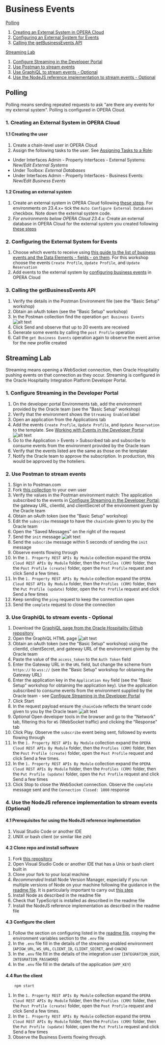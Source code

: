 # Business Events

[Polling](#polling)

1. [Creating an External System in OPERA Cloud](#1-creating-an-external-system-in-opera-cloud)
2. [Configuring an External System for Events](#2-configuring-the-external-system-for-events)
3. [Calling the getBusinessEvents API](#3-calling-the-getbusinessevents-api)

[Streaming Lab](#streaming-lab)

1. [Configure Streaming in the Developer Portal](#1-configure-streaming-in-the-developer-portal)
2. [Use Postman to stream events](#2-use-postman-to-stream-events)
3. [Use GraphiQL to stream events - Optional](#3-use-graphiql-to-stream-events-optional)
4. [Use the NodeJS reference implementation to stream events - Optional](#4-use-the-nodejs-reference-implementation-to-stream-events-optional)

## Polling

Polling means sending repeated requests to ask "are there any events for my external system".  Polling is configured in OPERA Cloud.

### 1. Creating an External System in OPERA Cloud

#### 1.1 Creating the user

1. Create a chain-level user in OPERA Cloud
2. Assign the following tasks to the user.  See [Assigning Tasks to a Role](https://docs.oracle.com/search/?q=Assigning+Tasks+to+a+Role&category=industries&product=en%2Findustries%2Fhospitality):

* Under Interfaces Admin - Property Interfaces - External Systems: _New/Edit External Systems_
* Under Toolbox: _External Databases_
* Under Interfaces Admin - Property Interfaces - Business Events: _New/Edit Business Events_

#### 1.2 Creating an external system

1. Create an external system in OPERA Cloud following [these steps](https://docs.oracle.com/search/?q=Configuring%20External%20Systems&pg=1&size=10&product=en%2Findustries%2Fhospitality&category=en%2Findustries&showfirstpage=true&lang=en). For environments on 23.4.x+ tick the `Auto Configure External Databases` checkbox. Note down the external system code.
2. _For environments below OPERA Cloud 23.4.x:_ Create an external database in OPERA Cloud for the external system you created following [these steps](https://docs.oracle.com/search/?q=Configuring%20External%20Databases&pg=1&size=10&product=en%2Findustries%2Fhospitality&category=en%2Findustries&showfirstpage=true&lang=en)

### 2. Configuring the External System for Events

1. Choose which events to receive using [this guide to the list of business events and the Data Elements - fields - on them](https://docs.oracle.com/cd/E98457_01/opera_5_6_core_help/PDFs/Business%20Events%20Data%20Elements_5%200.pdf).  For this workshop choose the events `Create Profile`, `Update Profile`, and `Update Reservation`
2. Add events to the external system by [configuring business events](https://docs.oracle.com/search/?q=Configuring%20External%20Systems&pg=1&size=10&product=en%2Findustries%2Fhospitality&category=en%2Findustries&showfirstpage=true&lang=en) in OPERA Cloud

### 3. Calling the getBusinessEvents API

1. Verify the details in the Postman Environment file (see the "Basic Setup" workshop)
2. Obtain an oAuth token (see the "Basic Setup" workshop)
3. In the Postman collection find the operation `get Business Events` ![alt text](images/business_events_polling_3_3.png "Searching for get business events in the Postman collections")
4. Click Send and observe that up to 20 events are received
5. Generate some events by calling the `post Profile` operation
6. Call the `get Business Events` operation again to observe the event arrive for the new profile created

## Streaming Lab

Streaming means opening a WebSocket connection, then Oracle Hospitality pushing events on that connection as they occur.  Streaming is configured in the Oracle Hospitality Integration Platform Developer Portal.

### 1. Configure Streaming in the Developer Portal

1. On the developer portal Environments tab, add the environment provided by the Oracle team (see the "Basic Setup" workshop)
2. Verify that the environment shows the `Streaming Enabled` label
3. Open an application from the Applications tab
4. Add the events `Create Profile`, `Update Profile`, and `Update Reservation` to the template.  See [Working with Events in the Developer Portal](https://docs.oracle.com/en/industries/hospitality/integration-platform/ohipu/c_streaming_api.htm#OHIPU-WorkingWithEventsInTheDeveloperPort-0BDD2493) ![alt text](images/business_events_streaming_1_4.png "Adding events to the template on an application in the Oracle Hospitality Integration Platform developer portal")
5. Go to the Application > Events > Subscribed tab and subscribe to consume events from the environment provided by the Oracle team
6. Verify that the events listed are the same as those on the template
7. Notify the Oracle team to approve the subscription.  In production, this would be approved by the hoteliers.

### 2. Use Postman to stream events

1. Sign in to Postman.com
2. Fork [this collection](https://www.postman.com/hospitalityapis/workspace/oracle-hospitality-apis/collection/64e77a3c0d2905380767b08e) to your own user
3. Verify the values in the Postman environment match: The application subscribed to the events in [Configure Streaming in the Developer Portal](#1-configure-streaming-in-the-developer-portal); the gateway URL, clientId, and clientSecret of the environment given by the Oracle team
4. Obtain an oAuth token (see the "Basic Setup" workshop)
5. Edit the `subscribe` message to have the `chainCode` given to you by the Oracle team
6. Open the "Saved Messages" on the right of the request
7. Send the `init` message ![alt text](images/business_events_streaming_3_7.png "Screenshot of Postman sample for Streaming Business Events")
8. Send the `subscribe` message within 5 seconds of sending the `init` message
9. Observe events flowing through
10. In the `1. Property REST APIs By Module` collection expand the `OPERA Cloud REST APIs By Module` folder, then the `Profiles (CRM)` folder, then the `Post Profile (create)` folder, open the `Post Profile` request and click Send a few times.
11. In the `1. Property REST APIs By Module` collection expand the `OPERA Cloud REST APIs By Module` folder, then the `Profiles (CRM)` folder, then the `Put Profile (update)` folder, open the `Put Profile` request and click Send a few times
12. Keep sending the `ping` request to keep the connection open
13. Send the `complete` request to close the connection

### 3. Use GraphiQL to stream events - Optional

1. Download the [GraphiQL page from the Oracle Hospitality Github repository](https://github.com/oracle/hospitality-api-docs/blob/main/graphql/graphiql.html)
2. Open the GraphiQL HTML page ![alt text](images/business_events_streaming_2_2.png "Screenshot of the GraphiQL page")
3. Obtain an oAuth token (see the "Basic Setup" workshop) using the clientId, clientSecret, and gateway URL of the environment given by the Oracle team
4. Paste the value of the `access_token` to the `Auth Token` field
5. Enter the Gateway URL in the `URL` field, but change the scheme from `https://` to `wss://`  (see the "Basic Setup" workshop for obtaining the Gateway URL)
6. Enter the application key in the `Application Key` field  (see the "Basic Setup" workshop for obtaining the application key).  Use the application subscribed to consume events from the environment supplied by the Oracle team - see [Configure Streaming in the Developer Portal](#1-configure-streaming-in-the-developer-portal)
7. Click Start
8. In the request payload ensure the `chainCode` reflects the tenant code given to you by the Oracle team ![alt text](images/business_events_streaming_2_8.png "Screenshot of the GraphiQL page after authentication showing the subscribe message")
9. _Optional_ Open developer tools in the browser and go to the "Network" tab, filtering this for `WS` (WebSocket traffic) and clicking the "Response" tab
10. Click Play.  Observe the `subscribe` event being sent, followed by events flowing through
11. In the `1. Property REST APIs By Module` collection expand the `OPERA Cloud REST APIs By Module` folder, then the `Profiles (CRM)` folder, then the `Post Profile (create)` folder, open the `Post Profile` request and click Send a few times.
12. In the `1. Property REST APIs By Module` collection expand the `OPERA Cloud REST APIs By Module` folder, then the `Profiles (CRM)` folder, then the `Put Profile (update)` folder, open the `Put Profile` request and click Send a few times
13. Click Stop to close the WebSocket connection.  Observe the `complete` message sent and the `Connection Closed: 1000` response

### 4. Use the NodeJS reference implementation to stream events (Optional)

#### 4.1 Prerequisites for using the NodeJS reference implementation

1. Visual Studio Code or another IDE
2. UNIX or bash client (or similar like zsh)

#### 4.2 Clone repo and install software

1. Fork [this repository](https://github.com/luisweir/streaming-client)
2. Open Visual Studio Code or another IDE that has a Unix or bash client built in
3. Clone your fork to your local machine
4. _Recommended_ Install Node Version Manager, especially if you run multiple versions of Node on your machine following the guidance in the [readme file](https://github.com/luisweir/streaming-client/blob/main/README.md).  It is particularly important to carry out [this step](https://github.com/nvm-sh/nvm#nvmrc)
5. Install Node as described in the readme file
6. Check that TypeScript is installed as described in the readme file
7. Install the NodeJS reference implementation as described in the readme file

#### 4.3 Configure the client

1. Follow the section on configuring listed in the [readme file](https://github.com/luisweir/streaming-client/blob/main/README.md), copying the environment variables section to the `.env` file
2. In the `.env` file fill in the details of the streaming enabled environment (`APIGW_URL`, `WS_URL`, `CLIENT_ID`, `CLIENT_SECRET`, and `CHAIN`)
3. In the `.env` file fill in the details of the integration user (`INTEGRATION_USER`, `INTEGRATION_PASSWORD`)
4. In the `.env` file fill in the details of the application (`APP_KEY`)

#### 4.4 Run the client

```bash
    npm start
```

1. In the `1. Property REST APIs By Module` collection expand the `OPERA Cloud REST APIs By Module` folder, then the `Profiles (CRM)` folder, then the `Post Profile (create)` folder, open the `Post Profile` request and click Send a few times.
2. In the `1. Property REST APIs By Module` collection expand the `OPERA Cloud REST APIs By Module` folder, then the `Profiles (CRM)` folder, then the `Put Profile (update)` folder, open the `Put Profile` request and click Send a few times
3. Observe the Business Events flowing through.
